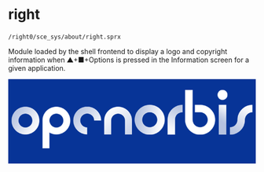 # right

`/right0/sce_sys/about/right.sprx`

Module loaded by the shell frontend to display a logo and copyright information when ▲+■+Options is pressed in the Information screen for a given application.

![Homebrew](logo_preview.png)
